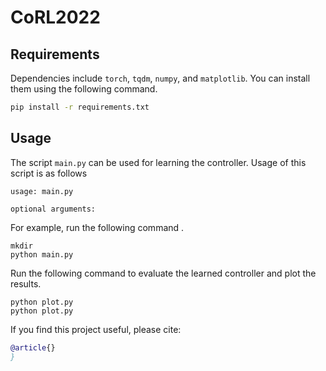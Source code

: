 # CoRL2022

## Requirements
Dependencies include ```torch```, ```tqdm```, ```numpy```, and ```matplotlib```. You can install them using the following command.
```bash
pip install -r requirements.txt
```

## Usage
The script ```main.py``` can be used for learning the controller. Usage of this script is as follows
```
usage: main.py 

optional arguments:
```

For example, run the following command .
```
mkdir 
python main.py 
```

Run the following command to evaluate the learned controller and plot the results.
```
python plot.py
python plot.py 
```

If you find this project useful, please cite:
```bibtex
@article{}
}
```